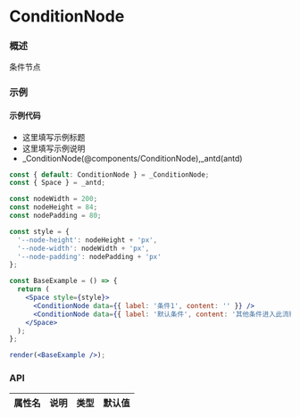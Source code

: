 
# ConditionNode


### 概述

条件节点


### 示例

#### 示例代码

- 这里填写示例标题
- 这里填写示例说明
- _ConditionNode(@components/ConditionNode),_antd(antd)

```jsx
const { default: ConditionNode } = _ConditionNode;
const { Space } = _antd;

const nodeWidth = 200;
const nodeHeight = 84;
const nodePadding = 80;

const style = {
  '--node-height': nodeHeight + 'px',
  '--node-width': nodeWidth + 'px',
  '--node-padding': nodePadding + 'px'
};

const BaseExample = () => {
  return (
    <Space style={style}>
      <ConditionNode data={{ label: '条件1', content: '' }} />
      <ConditionNode data={{ label: '默认条件', content: '其他条件进入此流程', type: 'default' }} />
    </Space>
  );
};

render(<BaseExample />);

```


### API

|属性名|说明|类型|默认值|
|  ---  | ---  | --- | --- |

